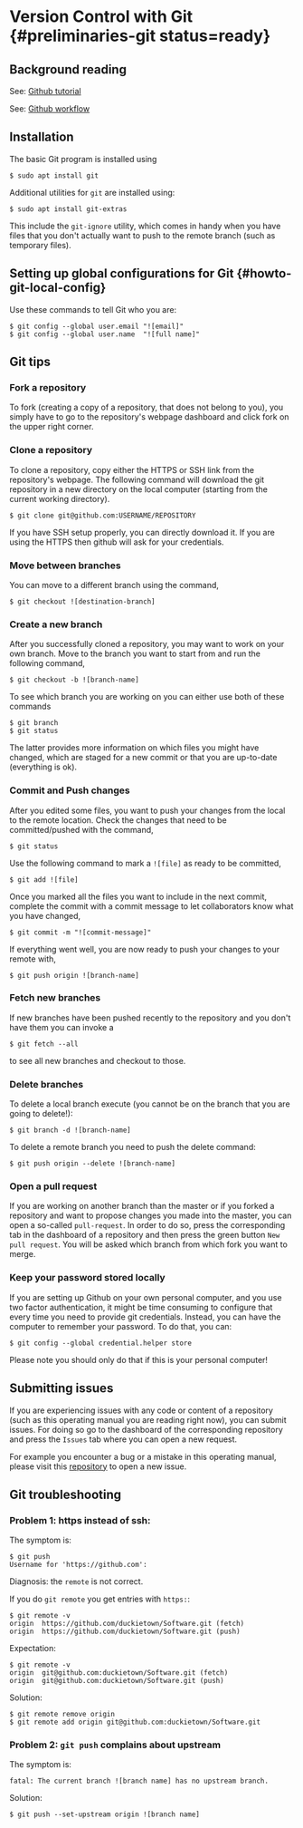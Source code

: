 # Version Control with Git {#preliminaries-git status=ready}

## Background reading

See: [Github tutorial](https://guides.github.com/activities/hello-world/)

See: [Github workflow](https://guides.github.com/introduction/Llow/)

## Installation

The basic Git program is installed using

    $ sudo apt install git

Additional utilities for `git` are installed using:

    $ sudo apt install git-extras

This include the `git-ignore` utility, which comes in handy when you have files that you don't 
actually want to push to the remote branch (such as temporary files).


## Setting up global configurations for Git {#howto-git-local-config}

Use these commands to tell Git who you are:

    $ git config --global user.email "![email]"
    $ git config --global user.name  "![full name]"


## Git tips

### Fork a repository

To fork (creating a copy of a repository, that does not belong to you), you simply have to go 
to the repository's webpage dashboard and click fork on the upper right corner.

### Clone a repository

To clone a repository, copy either the HTTPS or SSH link from the repository's webpage. 
The following command will download the git repository in a new directory on the local computer 
(starting from the current working directory).

    $ git clone git@github.com:USERNAME/REPOSITORY

If you have SSH setup properly, you can directly download it. 
If you are using the HTTPS then github will ask for your credentials.

### Move between branches

You can move to a different branch using the command,

    $ git checkout ![destination-branch]


### Create a new branch

After you successfully cloned a repository, you may want to work on your own branch.
Move to the branch you want to start from and run the following command,

    $ git checkout -b ![branch-name]

To see which branch you are working on you can either use both of these commands

    $ git branch
    $ git status

The latter provides more information on which files you might have changed, which are staged 
for a new commit or that you are up-to-date (everything is ok).

### Commit and Push changes

After you edited some files, you want to push your changes from the local to the remote location. 
Check the changes that need to be committed/pushed with the command,

    $ git status

Use the following command to mark a `![file]` as ready to be committed,

    $ git add ![file]

Once you marked all the files you want to include in the next commit, complete the commit with 
a commit message to let collaborators know what you have changed,

    $ git commit -m "![commit-message]"

If everything went well, you are now ready to push your changes to your remote with,

    $ git push origin ![branch-name]


### Fetch new branches

If new branches have been pushed recently to the repository and you don't have them you can invoke a

    $ git fetch --all

to see all new branches and checkout to those.

### Delete branches

To delete a local branch execute (you cannot be on the branch that you are going to delete!):

    $ git branch -d ![branch-name]

To delete a remote branch you need to push the delete command:

    $ git push origin --delete ![branch-name]

### Open a pull request

If you are working on another branch than the master or if you forked a repository and want to propose changes you made into the master, you can open a so-called `pull-request`. In order to do so, press the corresponding tab in the dashboard of a repository and then press the green button `New pull request`. You will be asked which branch from which fork you want to merge.

### Keep your password stored locally

If you are setting up Github on your own personal computer, and you use two factor authentication, it might be time consuming to configure that every time you need to provide git credentials. Instead, you can have the computer to remember your password. To do that, you can:

    $ git config --global credential.helper store

Please note you should only do that if this is your personal computer!

## Submitting issues

If you are experiencing issues with any code or content of a repository (such as this operating manual you are reading right now), you can submit issues. For doing so go to the dashboard of the corresponding repository and press the `Issues` tab where you can open a new request.

For example you encounter a bug or a mistake in this operating manual, please visit this [repository](https://github.com/duckietown/docs-opmanual_duckiebot/issues) to open a new issue.

## Git troubleshooting

### Problem 1: https instead of ssh:

The symptom is:

    $ git push
    Username for 'https://github.com':

Diagnosis: the `remote` is not correct.

If you do `git remote` you get entries with `https:`:

    $ git remote -v
    origin  https://github.com/duckietown/Software.git (fetch)
    origin  https://github.com/duckietown/Software.git (push)

Expectation:

    $ git remote -v
    origin  git@github.com:duckietown/Software.git (fetch)
    origin  git@github.com:duckietown/Software.git (push)

Solution:

    $ git remote remove origin
    $ git remote add origin git@github.com:duckietown/Software.git


### Problem 2: `git push` complains about upstream

The symptom is:

    fatal: The current branch ![branch name] has no upstream branch.

Solution:

    $ git push --set-upstream origin ![branch name]
